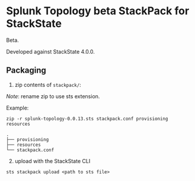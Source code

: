 # Splunk Topology beta StackPack for StackState


Beta.

Developed against StackState 4.0.0.


## Packaging

1. zip contents of `stackpack/`:

*Note*: rename zip to use sts extension.

Example:
```
zip -r splunk-topology-0.0.13.sts stackpack.conf provisioning resources
```

```
.
├── provisioning
├── resources
└── stackpack.conf
```

2. upload with the StackState CLI

```
sts stackpack upload <path to sts file>
```